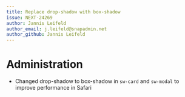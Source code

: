 ```yaml
---
title: Replace drop-shadow with box-shadow
issue: NEXT-24269
author: Jannis Leifeld
author_email: j.leifeld@snapadmin.net
author_github: Jannis Leifeld
---
```

# Administration
* Changed drop-shadow to box-shadow in `sw-card` and `sw-modal` to improve performance in Safari
